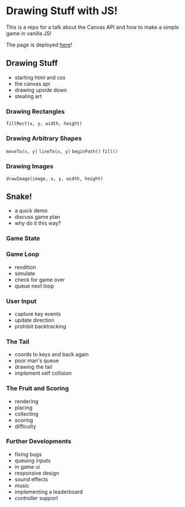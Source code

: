 # Drawing Stuff with JS!

This is a repo for a talk about the Canvas API and how to make a simple game in vanilla JS!

The page is deployed [here](https://assert-justice.github.io/snek/)!

## Drawing Stuff

- starting html and css
- the canvas api
- drawing upside down
- stealing art

### Drawing Rectangles

`fillRect(x, y, width, height)`

### Drawing Arbitrary Shapes

`moveTo(x, y)`
`lineTo(x, y)`
`beginPath()`
`fill()`

### Drawing Images

`drawImage(image, x, y, width, height)`

## Snake!

- a quick demo
- discuss game plan
- why do it this way?

### Game State

### Game Loop

- rendition
- simulate
- check for game over
- queue next loop

### User Input

- capture key events
- update direction
- prohibit backtracking

### The Tail

- coords to keys and back again
- poor man's queue
- drawing the tail
- implement self collision

### The Fruit and Scoring

- rendering
- placing
- collecting
- scoring
- difficulty

### Further Developments

- fixing bugs
- queuing inputs
- in game ui
- responsive design
- sound effects
- music
- implementing a leaderboard
- controller support